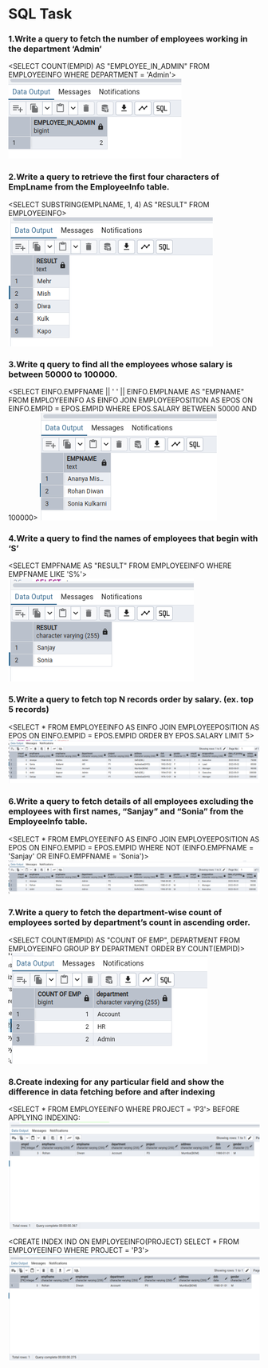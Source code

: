 # SQL Task

### 1.Write a query to fetch the number of employees working in the department ‘Admin’
<SELECT COUNT(EMPID) AS "EMPLOYEE_IN_ADMIN" FROM EMPLOYEEINFO WHERE DEPARTMENT = 'Admin'> 
![Task 1](task1.png)


### 2.Write a query to retrieve the first four characters of  EmpLname from the EmployeeInfo table.
<SELECT SUBSTRING(EMPLNAME, 1, 4) AS "RESULT" FROM EMPLOYEEINFO>
![Task 2](task2.png)


### 3.Write q query to find all the employees whose salary is between 50000 to 100000.
<SELECT EINFO.EMPFNAME || ' ' || EINFO.EMPLNAME AS "EMPNAME" 
FROM EMPLOYEEINFO AS EINFO 
JOIN EMPLOYEEPOSITION AS EPOS 
ON EINFO.EMPID = EPOS.EMPID 
WHERE EPOS.SALARY BETWEEN 50000 AND 100000>
![Task 3](task3.png)


### 4.Write a query to find the names of employees that begin with ‘S’
<SELECT EMPFNAME AS "RESULT"
FROM EMPLOYEEINFO
WHERE EMPFNAME LIKE 'S%'>
![Task 4](task4.png)


### 5.Write a query to fetch top N records order by salary. (ex. top 5 records)
<SELECT * 
FROM EMPLOYEEINFO AS EINFO 
JOIN EMPLOYEEPOSITION AS EPOS 
ON EINFO.EMPID = EPOS.EMPID 
ORDER BY EPOS.SALARY
LIMIT 5>
![Task 5](task5.png)


### 6.Write a query to fetch details of all employees excluding the employees with first names, “Sanjay” and “Sonia” from the EmployeeInfo table.
<SELECT * 
FROM EMPLOYEEINFO AS EINFO 
JOIN EMPLOYEEPOSITION AS EPOS 
ON EINFO.EMPID = EPOS.EMPID 
WHERE NOT (EINFO.EMPFNAME = 'Sanjay'
OR EINFO.EMPFNAME = 'Sonia')>
![Task 6](task6.png)


### 7.Write a query to fetch the department-wise count of employees sorted by department’s count in ascending order.
<SELECT COUNT(EMPID) AS "COUNT OF EMP", DEPARTMENT FROM EMPLOYEEINFO
GROUP BY DEPARTMENT
ORDER BY COUNT(EMPID)>
![Task 7](task7.png)


### 8.Create indexing for any particular field and show the difference in data fetching before and after indexing
<SELECT * FROM EMPLOYEEINFO WHERE PROJECT = 'P3'>
BEFORE APPLYING INDEXING:
![Before](before.png)

<CREATE INDEX IND
ON
EMPLOYEEINFO(PROJECT)
SELECT * FROM EMPLOYEEINFO WHERE PROJECT = 'P3'>
![After](after.png)